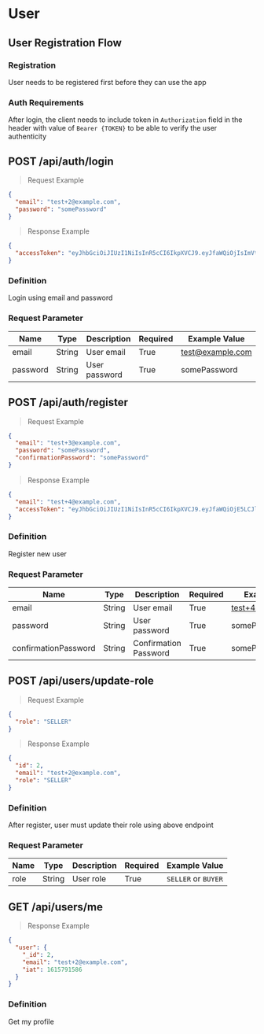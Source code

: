# User

## User Registration Flow

### Registration

User needs to be registered first before they can use the app

### Auth Requirements

After login, the client needs to include token in `Authorization` field in the header with value of `Bearer {TOKEN}` to be able to verify the user authenticity

## POST /api/auth/login

> Request Example

```json
{
  "email": "test+2@example.com",
  "password": "somePassword"
}
```

> Response Example

```json
{
  "accessToken": "eyJhbGciOiJIUzI1NiIsInR5cCI6IkpXVCJ9.eyJfaWQiOjIsImVtYWlsIjoidGVzdCsyQGV4YW1wbGUuY29tIiwiaWF0IjoxNjE2MDM4ODg0fQ._QwfGpTiStsmrXxg-_bwDEQeTmXWoCgev2k4RDVrINk"
}
```

### Definition

Login using email and password

### Request Parameter

| Name     | Type   | Description   | Required | Example Value    |
| -------- | ------ | ------------- | -------- | ---------------- |
| email    | String | User email    | True     | test@example.com |
| password | String | User password | True     | somePassword     |

## POST /api/auth/register

> Request Example

```json
{
  "email": "test+3@example.com",
  "password": "somePassword",
  "confirmationPassword": "somePassword"
}
```

> Response Example

```json
{
  "email": "test+4@example.com",
  "accessToken": "eyJhbGciOiJIUzI1NiIsInR5cCI6IkpXVCJ9.eyJfaWQiOjE5LCJlbWFpbCI6InRlc3QrNEBleGFtcGxlLmNvbSIsImlhdCI6MTYxNjAzNDQ4NH0.aZ04bGvygTM36WVd9s_skPedV0nxEadp7M6C2mvE5Ck"
}
```

### Definition

Register new user

### Request Parameter

| Name                 | Type   | Description           | Required | Example value      |
| -------------------- | ------ | --------------------- | -------- | ------------------ |
| email                | String | User email            | True     | test+4@example.com |
| password             | String | User password         | True     | somePassword       |
| confirmationPassword | String | Confirmation Password | True     | somePassword       |

## POST /api/users/update-role

> Request Example

```json
{
  "role": "SELLER"
}
```

> Response Example

```json
{
  "id": 2,
  "email": "test+2@example.com",
  "role": "SELLER"
}
```

### Definition

After register, user must update their role using above endpoint

### Request Parameter

| Name | Type   | Description | Required | Example Value       |
| ---- | ------ | ----------- | -------- | ------------------- |
| role | String | User role   | True     | `SELLER` or `BUYER` |

## GET /api/users/me

> Response Example

```json
{
  "user": {
    "_id": 2,
    "email": "test+2@example.com",
    "iat": 1615791586
  }
}
```

### Definition

Get my profile